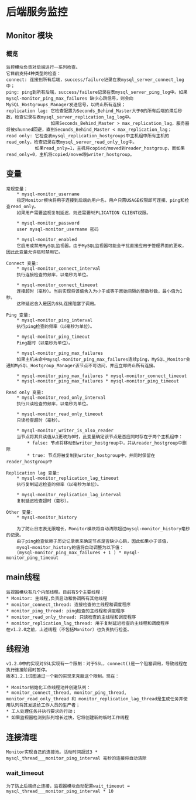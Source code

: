 # 后端服务监控

## Monitor 模块
### 概览

    监控模块负责对后端进行一系列检查。
    它目前支持4种类型的检查：
    connect: 连接到所有后端，success/failure记录在表mysql_server_connect_log中；
    ping: ping到所有后端，success/failure记录在表mysql_server_ping_log中。如果mysql-monitor_ping_max_failures 缺少心跳信号，则会向MySQL_Hostgroups_Manager发送信号，以终止所有连接；
    replication lag: 它检查配置为Seconds_Behind_Master大于0的所有后端的滞后秒数，检查记录在表mysql_server_replication_lag_log中。
                     如果Seconds_Behind_Master > max_replication_lag，服务器将被shunned回避，直到Seconds_Behind_Master < max_replication_lag；
    read only: 它检查表mysql_replication_hostgroups中主机组中所有主机的read_only，检查记录在表mysql_server_read_only_log中。
               如果read_only=1，主机将copied/moved到reader_hostgroup，而如果read_only=0，主机将copied/moved到writer_hostgroup。
    
## 变量

    常规变量：
        * mysql-monitor_username
        指定Monitor模块将用于连接到后端的用户名。用户只需USAGE权限即可连接、ping和检查read_only。
        如果用户需要监视复制延迟，则还需要REPLICATION CLIENT权限。
        
        * mysql-monitor_password
        user mysql-monitor_username 密码
        
        * mysql-monitor_enabled
        它启用或禁用MySQL监视器。由于MySQL监视器可能会干扰直接应用于管理界面的更改，因此此变量允许临时禁用它。
        
    Connect 变量: 
        * mysql-monitor_connect_interval
        执行连接检查的频率，以毫秒为单位。
        
        * mysql-monitor_connect_timeout
        连接超时（毫秒）。当前实现将该值舍入为小于或等于原始间隔的整数秒数，最小值为1秒。
        这种延迟舍入是因为SSL连接阻塞了调用。
        
    Ping 变量:
        * mysql-monitor_ping_interval
        执行ping检查的频率（以毫秒为单位）。
        
        * mysql-monitor_ping_timeout
        Ping超时（以毫秒为单位）。
        
        * mysql-monitor_ping_max_failures
        如果主机未命中mysql-monitor_ping_max_failures连续ping，MySQL_Monitor会通知MySQL_Hostgroup_Manager该节点不可访问，并应立即终止所有连接。
        
        * mysql-monitor_ping_max_failures * mysql-monitor_connect_timeout
        * mysql-monitor_ping_max_failures * mysql-monitor_ping_timeout
        
    Read only 变量:
        * mysql-monitor_read_only_interval
        执行只读检查的频率，以毫秒为单位。
        
        * mysql-monitor_read_only_timeout
        只读检查超时（毫秒）。
        
        * mysql-monitor_writer_is_also_reader
        当节点将其只读值从1更改为0时，此变量确定该节点是否应同时存在于两个主机组中：
            * false: 节点将移动到writer_hostgroup中，并从reader_hostgroup中删除
            * true: 节点将被复制到writer_hostgroup中，并同时保留在reader_hostgroup中
        
    Replication lag 变量:
        * mysql-monitor_replication_lag_timeout
        执行复制延迟检查的频率（以毫秒为单位）。
        
        * mysql-monitor_replication_lag_interval
        复制延迟检查超时（毫秒）。
        
    Other 变量:
        * mysql-monitor_history
        
        为了防止日志表无限增长，Monitor模块将自动清除超过mysql-monitor_history毫秒的记录。
        由于ping检查依赖于历史记录表来确定节点是否缺少心跳，因此如果小于该值，
        mysql-monitor_history的值将自动调整为以下值：
        (mysql-monitor_ping_max_failures + 1 ) * mysql-monitor_ping_timeout
        
## main线程

    监视器模块有几个内部线程。目前有5个主要线程：
    * Monitor: 主线程,负责启动和协调所有其他线程
    * monitor_connect_thread: 连接检查的主线程和调度程序
    * monitor_ping_thread: ping检查的主线程和调度程序
    * monitor_read_only_thread: 只读检查的主线程和调度程序
    * monitor_replication_lag_thread: 用于复制延迟检查的主线程和调度程序
    在v1.2.0之前，上述线程（不包括Monitor）也负责执行检查。
    
## 线程池

    v1.2.0中的实现对SSL实现有一个限制：对于SSL，connect()是一个阻塞调用，导致线程在执行连接阶段时暂停。
    版本1.2.1试图通过一个新的实现来克服这个限制。现在：
    
    * Monitor初始化工作线程池并创建队列：
    * monitor_connect_thread, monitor_ping_thread, monitor_read_only_thread 和 monitor_replication_lag_thread是生成任务并使用队列将其发送给工作人员的生产者； 
    * 工人处理任务并执行要求的行动；
    * 如果监视器检测到队列增长过快，它将创建新的临时工作线程

## 连接清理

    Monitor实现自己的连接池。活动时间超过3 * mysql_thread___monitor_ping_interval 毫秒的连接将自动清除

### wait_timeout

    为了防止后端终止连接，监视器模块自动配置wait_timeout = mysql_thread___monitor_ping_interval * 10    
